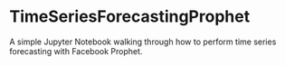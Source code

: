 # TimeSeriesForecastingProphet
A simple Jupyter Notebook walking through how to perform time series forecasting with Facebook Prophet. 
